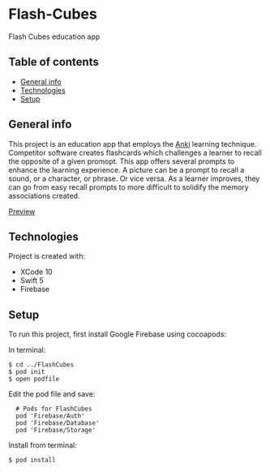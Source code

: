 # Flash-Cubes
Flash Cubes education app

## Table of contents
* [General info](#general-info)
* [Technologies](#technologies)
* [Setup](#setup)

## General info
This project is an education app that employs the [Anki](https://en.wikipedia.org/wiki/Anki_(software)) learning technique.  Competitor software creates flashcards which challenges a learner to recall the opposite of a given promopt.  This app offers several prompts to enhance the learning experience.  A picture can be a prompt to recall a sound, or a character, or phrase.  Or vice versa.  As a learner improves, they can go from easy recall prompts to more difficult to solidify the memory associations created.
	
[Preview](https://firebasestorage.googleapis.com/v0/b/flash-cubes.appspot.com/o/FlashCubesAppPreview5.5.mp4?alt=media&token=fca580d1-d544-4baf-bb6b-0d2902ef43c5)
  
## Technologies
Project is created with:
* XCode 10
* Swift 5
* Firebase
	
## Setup
To run this project, first install Google Firebase using cocoapods:

In terminal:
```
$ cd ../FlashCubes
$ pod init
$ open podfile
```

Edit the pod file and save:
```
  # Pods for FlashCubes
  pod 'Firebase/Auth'
  pod 'Firebase/Database'
  pod 'Firebase/Storage'
```
Install from terminal:
```
$ pod install
```
